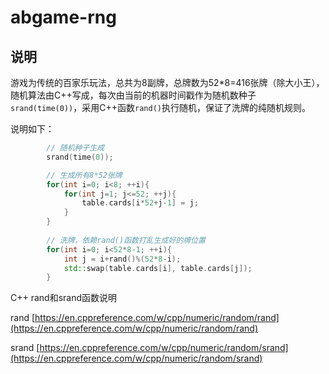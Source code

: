 # abgame-rng

## 说明

游戏为传统的百家乐玩法，总共为8副牌，总牌数为52*8=416张牌（除大小王），随机算法由C++写成，每次由当前的机器时间戳作为随机数种子`srand(time(0))`，采用C++函数`rand()`执行随机，保证了洗牌的纯随机规则。

说明如下：

```C++
        // 随机种子生成
        srand(time(0));

        // 生成所有8*52张牌
        for(int i=0; i<8; ++i){
            for(int j=1; j<=52; ++j){
                table.cards[i*52+j-1] = j;
            }
        }
        
        // 洗牌，依赖rand()函数打乱生成好的牌位置
        for(int i=0; i<52*8-1; ++i){
            int j = i+rand()%(52*8-i);
            std::swap(table.cards[i], table.cards[j]);
        }
```

C++ rand和srand函数说明

rand [https://en.cppreference.com/w/cpp/numeric/random/rand](https://en.cppreference.com/w/cpp/numeric/random/rand)

srand [https://en.cppreference.com/w/cpp/numeric/random/srand](https://en.cppreference.com/w/cpp/numeric/random/srand)
